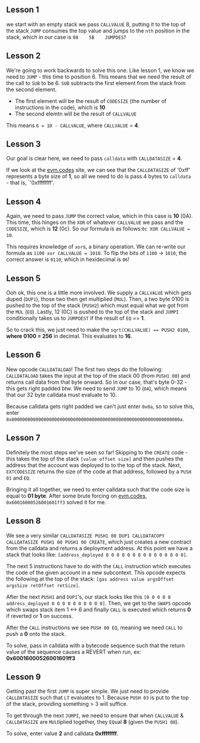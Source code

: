 ## Lesson 1
we start with an empty stack
we pass `CALLVALUE` 8, putting it to the top of the stack
`JUMP` consumes the top value and jumps to the `nth` position in the stack, which in our case is `08    5B    JUMPDEST`

## Lesson 2
We're going to work backwards to solve this one. Like lesson 1, we know we need to `JUMP` - this time to position 6. This means that we need the result of the call to `SUB` to be 6. 
`SUB` subtracts the first element from the stack from the second element.
* The first element will be the result of `CODESIZE` (the number of instructions in the code), which is **10**
* The second elemtn will be the result of `CALLVALUE`

This means `6 = 10 - CALLVALUE`, where `CALLVALUE` = **4**.

## Lesson 3
Our goal is clear here, we need to pass `calldata` with `CALLDATASIZE` = **4**.

If we look at the [evm.codes](https://www.evm.codes/) site, we can see that the `CALLDATASIZE` of '0xff' represents a byte size of **1**, so all we need to do is pass 4 bytes to `calldata` - that is, `'0xffffffff'.

## Lesson 4

Again, we need to pass `JUMP` the correct value, which in this case is **10** (0A). This time, this hinges on the `XOR` of whatever `CALLVALUE` we pass and the `CODESIZE`, which is **12** (0c). So our formula is as follows:`0c XOR CALLVALUE = 10`.

This requires knowledge of `xor`s, a binary operation. We can re-write our formula as `1100 xor CALLVALUE = 1010`. To flip the bits of `1100` -> `1010`, the correct answer is `0110`, which in hexidecimal is `06`!

## Lesson 5
Ooh ok, this one is a little more involved. We supply a `CALLVALUE` which gets duped (`DUP1`), those two then get multiplied (`MUL`). Then, a two byte 0100 is pushed to the top of the stack (`PUSH2`) which must equal what we got from the `MUL` (`EQ`). Lastly, 12 (0C) is pushed to the top of the stack and `JUMPI` conditionally takes us to `JUMPDEST` if the result of `EQ` == **1**.

So to crack this, we just need to make the `sqrt(CALLVALUE) == PUSH2 0100`, **where 0100 = 256** in decimal. This evaluates to **16**.

## Lesson 6
New opcode `CALLDATALOAD`! The first two steps do the following: `CALLDATALOAD` takes the input at the top of the stack 00 (from `PUSH1 00`) and returns call data from that byte onward. So in our case, that's byte 0-32 - this gets right padded btw. We need to send `JUMP` to 10 (`0A`), which means that our 32 byte calldata must evaluate to 10.

Because calldata gets right padded we can't just enter `0x0a`, so to solve this, enter `0x000000000000000000000000000000000000000000000000000000000000000a`.

## Lesson 7
Definitely the most steps we've seen so far! Skipping to the `CREATE` code - this takes the top of the stack `[value offset size]` and then pushes the address that the account was deployed to to the top of the stack. Next, `EXTCODESIZE` returns the size of the code at that address, followed by a `PUSH 01` and `EQ`. 

Bringing it all together, we need to enter calldata such that the code size is equal to **01 byte**. After some brute forcing on [evm.codes](https://www.evm.codes/playground?unit=Wei&codeType=Mnemonic&code=%27y1z10z10twwy2v32%200xssssz2t%27~uuuuzv1%20y%2F%2F%20Example%20w%5CnvwPUSHuFFtwMULs~~%01stuvwyz~_), `0x60016000526001601ff3` solved it for me.

## Lesson 8
We see a very similar `CALLDATASIZE PUSH1 00 DUP1 CALLDATACOPY CALLDATASIZE PUSH1 00 PUSH1 00 CREATE`, which just creates a new contract from the calldata and returns a deployment address. At this point we have a stack that looks like: `[address_deployed 0 0 0 0 0 0 0 0 0 0 0 0 0 0 0]`. 

The next 5 instructions have to do with the `CALL` instruction which executes the code of the given account in a new subcontext. This opcode expects the following at the top of the stack: `[gas address value argsOffset argsSize retOffset retSize]`.

After the next `PUSH1` and `DUP1`'s, our stack looks like this `[0 0 0 0 0 address_deployed 0 0 0 0 0 0 0 0 0 0]`. Then, we get to the `SWAP5` opcode which swaps stack item 1 <-> 6 and finally `CALL` is executed which returns **0** if reverted or **1** on success. 

After the `CALL` instructions we see `PUSH 00 EQ`, meaning we need `CALL` to push a **0** onto the stack. 

To solve, pass in calldata with a bytecode sequence such that the return value of the sequence causes a REVERT when run, ex: **0x60016000526001601ff3**

## Lesson 9
Getting past the first `JUMP` is super simple. We just need to provide `CALLDATASIZE` such that `LT` evaluates to 1. Because `PUSH 03` is put to the top of the stack, providing something > 3 will suffice.

To get through the next `JUMPI`, we need to ensure that when `CALLVALUE` & `CALLDATASIZE` are `MUL`tiplied together, they `EQ`ual **8** (given the `PUSH1 08`). 

To solve, enter value **2** and calldata **0xffffffff**.